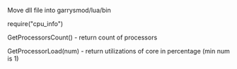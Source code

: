 Move dll file into garrysmod/lua/bin

require("cpu_info")

GetProcessorsCount() - return count of processors

GetProcessorLoad(num) - return utilizations of core in percentage (min num is 1)
